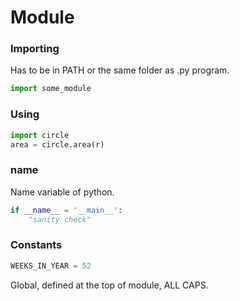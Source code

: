 # Module
### Importing
Has to be in PATH or the same folder as .py program.
```python
import some_module
```

### Using
```python
import circle
area = circle.area(r)
```

### __name__
Name variable of python.
```python
if __name__ = '__main__':
	"sanity check"
```

### Constants
```python
WEEKS_IN_YEAR = 52
```
Global, defined at the top of module, ALL CAPS.